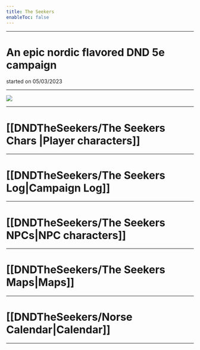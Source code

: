 ```yaml
---
title: The Seekers
enableToc: false
---
```

___
# An epic nordic flavored DND 5e campaign
started on 05/03/2023
___
![ ](DNDTheSeekers/images/seekersmap.jpeg)
___
# [[DNDTheSeekers/The Seekers Chars |Player characters]]
___
# [[DNDTheSeekers/The Seekers Log|Campaign Log]]
___
# [[DNDTheSeekers/The Seekers NPCs|NPC characters]]
___
# [[DNDTheSeekers/The Seekers Maps|Maps]]
___
# [[DNDTheSeekers/Norse Calendar|Calendar]] 
___